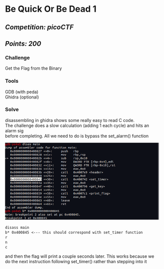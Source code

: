 # **Be Quick Or Be Dead 1**

## *Competition: picoCTF*

## *Points: 200*

### **Challenge**

  Get the Flag from the Binary
  
### **Tools**

  GDB (with peda)\
  Ghidra (optional)
  
### **Solve**

  disassembling in ghidra shows some really easy to read C code.\
  The challenge does a slow calculation (adding 1 each cycle) and hits an alarm sig\
  before completing. All we need to do is bypass the set_alarm() function 

  ![](Assets/be-quick-1-setup.png)

  ```
  disass main
  b* 0x400845 <--- this should correspond with set_timer function
  r
  n
  c
  ```
  and then the flag will print a couple seconds later. This works because we do the next instruction following set_timer() rather than stepping into it
